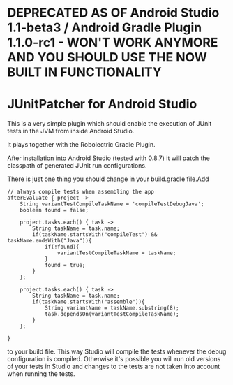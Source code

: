 # DEPRECATED AS OF Android Studio 1.1-beta3 / Android Gradle Plugin 1.1.0-rc1 - WON'T WORK ANYMORE AND YOU SHOULD USE THE NOW BUILT IN FUNCTIONALITY

# JUnitPatcher for Android Studio

This is a very simple plugin which should enable the execution of JUnit tests in the JVM from inside Android Studio.

It plays together with the Robolectric Gradle Plugin.

After installation into Android Studio (tested with 0.8.7) it will patch the classpath of generated JUnit run configurations.

There is just one thing you should change in your build.gradle file.Add

```
// always compile tests when assembling the app
afterEvaluate { project ->
    String variantTestCompileTaskName = 'compileTestDebugJava';
    boolean found = false;

    project.tasks.each() { task ->
        String taskName = task.name;
        if(taskName.startsWith("compileTest") && taskName.endsWith("Java")){
            if(!found){
                variantTestCompileTaskName = taskName;
            }
            found = true;
        }
    };

    project.tasks.each() { task ->
        String taskName = task.name;
        if(taskName.startsWith("assemble")){
            String variantName = taskName.substring(8);
            task.dependsOn(variantTestCompileTaskName);
        }
    };

}
```


to your build file. This way Studio will compile the tests whenever the debug configuration is compiled.
Otherwise it's possible you will run old versions of your tests in Studio and changes to the tests are not taken into account when running the tests.

